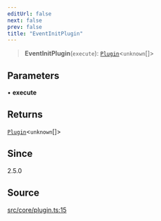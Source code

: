 ```yaml
---
editUrl: false
next: false
prev: false
title: "EventInitPlugin"
---
```


> **EventInitPlugin**(`execute`): [`Plugin`](/v4/api/interfaces/plugin/)\<`unknown`[]\>

## Parameters

• **execute**

## Returns

[`Plugin`](/v4/api/interfaces/plugin/)\<`unknown`[]\>

## Since

2.5.0

## Source

[src/core/plugin.ts:15](https://github.com/sern-handler/handler/blob/70c6236802295980123056f2e84579aa6f6e5dbd/src/core/plugin.ts#L15)
